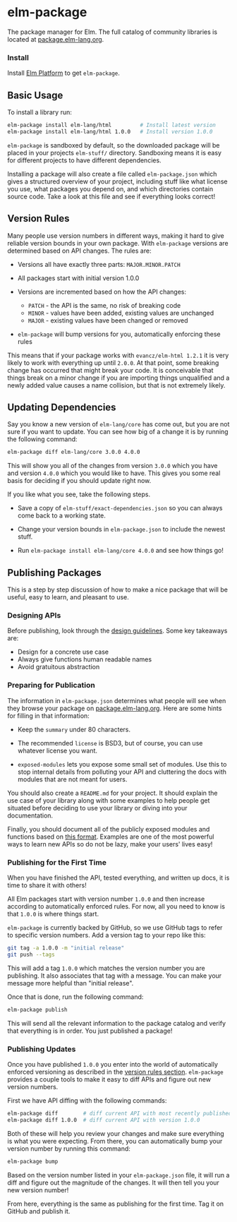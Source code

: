 # elm-package

The package manager for Elm. The full catalog of community libraries
is located at [package.elm-lang.org](http://package.elm-lang.org/).

### Install

Install [Elm Platform][platform] to get `elm-package`.

[platform]: https://github.com/elm-lang/elm-platform#elm-platform

## Basic Usage

To install a library run:

```bash
elm-package install elm-lang/html         # Install latest version
elm-package install elm-lang/html 1.0.0   # Install version 1.0.0
```

`elm-package` is sandboxed by default, so the downloaded package will be placed
in your projects `elm-stuff/` directory. Sandboxing means it is easy for
different projects to have different dependencies.

Installing a package will also create a file called `elm-package.json` which
gives a structured overview of your project, including stuff like what license
you use, what packages you depend on, and which directories contain source
code. Take a look at this file and see if everything looks correct!


## Version Rules

Many people use version numbers in different ways, making it hard to give
reliable version bounds in your own package. With `elm-package` versions are
determined based on API changes. The rules are:

  * Versions all have exactly three parts: `MAJOR.MINOR.PATCH`

  * All packages start with initial version 1.0.0

  * Versions are incremented based on how the API changes:

      - `PATCH` - the API is the same, no risk of breaking code
      - `MINOR` - values have been added, existing values are unchanged
      - `MAJOR` - existing values have been changed or removed

  * `elm-package` will bump versions for you, automatically enforcing these rules

This means that if your package works with `evancz/elm-html 1.2.1` it is very
likely to work with everything up until `2.0.0`. At that point, some breaking
change has occurred that might break your code. It is conceivable that things
break on a minor change if you are importing things unqualified and a newly
added value causes a name collision, but that is not extremely likely.


## Updating Dependencies

Say you know a new version of `elm-lang/core` has come out, but you are not
sure if you want to update. You can see how big of a change it is by running
the following command:

```bash
elm-package diff elm-lang/core 3.0.0 4.0.0
```

This will show you all of the changes from version `3.0.0` which you have and
version `4.0.0` which you would like to have. This gives you some real basis
for deciding if you should update right now.

If you like what you see, take the following steps.

  * Save a copy of `elm-stuff/exact-dependencies.json` so you can always come
    back to a working state.

  * Change your version bounds in `elm-package.json` to include the newest
    stuff.

  * Run `elm-package install elm-lang/core 4.0.0` and see how things go!


## Publishing Packages

This is a step by step discussion of how to make a nice package that will be
useful, easy to learn, and pleasant to use.

### Designing APIs

Before publishing, look through the [design guidelines][guidelines].
Some key takeaways are:

[guidelines]: http://package.elm-lang.org/help/design-guidelines

  * Design for a concrete use case
  * Always give functions human readable names
  * Avoid gratuitous abstraction

### Preparing for Publication

The information in `elm-package.json` determines what people will see when
they browse your package on [package.elm-lang.org](http://package.elm-lang.org/).
Here are some hints for filling in that information:

  * Keep the `summary` under 80 characters.

  * The recommended `license` is BSD3, but of course, you can use whatever
    license you want.

  * `exposed-modules` lets you expose some small set of modules. Use this to
    stop internal details from polluting your API and cluttering the docs with
    modules that are not meant for users.

You should also create a `README.md` for your project. It should explain the
use case of your library along with some examples to help people get situated
before deciding to use your library or diving into your documentation.

Finally, you should document all of the publicly exposed modules and functions
based on [this format][docs]. Examples are one of the most powerful ways to
learn new APIs so do not be lazy, make your users' lives easy!

[docs]: http://package.elm-lang.org/help/documentation-format

### Publishing for the First Time

When you have finished the API, tested everything, and written up docs, it is
time to share it with others!

All Elm packages start with version number `1.0.0` and then increase according
to automatically enforced rules. For now, all you need to know is that `1.0.0`
is where things start.

`elm-package` is currently backed by GitHub, so we use GitHub tags to refer to
specific version numbers. Add a version tag to your repo like this:

```bash
git tag -a 1.0.0 -m "initial release"
git push --tags
```

This will add a tag `1.0.0` which matches the version number you are
publishing. It also associates that tag with a message. You can make your
message more helpful than "initial release".

Once that is done, run the following command:

```bash
elm-package publish
```

This will send all the relevant information to the package catalog and verify
that everything is in order. You just published a package!

### Publishing Updates

Once you have published `1.0.0` you enter into the world of automatically
enforced versioning as described in the [version rules section](#version-rules).
`elm-package` provides a couple tools to make it easy to diff APIs and figure
out new version numbers.

First we have API diffing with the following commands:

```bash
elm-package diff        # diff current API with most recently published API
elm-package diff 1.0.0  # diff current API with version 1.0.0
```

Both of these will help you review your changes and make sure everything is
what you were expecting. From there, you can automatically bump your version
number by running this command:

```bash
elm-package bump
```

Based on the version number listed in your `elm-package.json` file, it will run
a diff and figure out the magnitude of the changes. It will then tell you your
new version number!

From here, everything is the same as publishing for the first time. Tag it on
GitHub and publish it.
